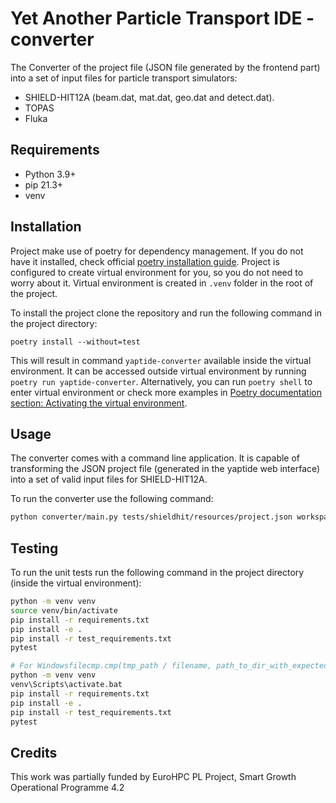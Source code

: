 # Yet Another Particle Transport IDE - converter

The Converter of the project file (JSON file generated by the frontend part) into a set of input files for particle transport simulators:

-   SHIELD-HIT12A (beam.dat, mat.dat, geo.dat and detect.dat).
-   TOPAS
-   Fluka

## Requirements

-   Python 3.9+
-   pip 21.3+
-   venv

## Installation

Project make use of poetry for dependency management. If you do not have it installed, check official [poetry installation guide](https://python-poetry.org/docs/).
Project is configured to create virtual environment for you, so you do not need to worry about it.
Virtual environment is created in `.venv` folder in the root of the project.

To install the project clone the repository and run the following command in the project directory:

```shell
poetry install --without=test
```

This will result in command `yaptide-converter` available inside the virtual environment.
It can be accessed outside virtual environment by running `poetry run yaptide-converter`.
Alternatively, you can run `poetry shell` to enter virtual environment or check more examples in [Poetry documentation section: Activating the virtual environment](https://python-poetry.org/docs/basic-usage#activating-the-virtual-environment).

## Usage

The converter comes with a command line application.
It is capable of transforming the JSON project file (generated in the yaptide web interface) into a set of valid input files for SHIELD-HIT12A.

To run the converter use the following command:

```bash
python converter/main.py tests/shieldhit/resources/project.json workspace
```

## Testing

To run the unit tests run the following command in the project directory (inside the virtual environment):

```bash
python -m venv venv
source venv/bin/activate
pip install -r requirements.txt
pip install -e .
pip install -r test_requirements.txt
pytest

# For Windowsfilecmp.cmp(tmp_path / filename, path_to_dir_with_expected_output / filename)
python -m venv venv
venv\Scripts\activate.bat
pip install -r requirements.txt
pip install -e .
pip install -r test_requirements.txt
pytest
```

## Credits

This work was partially funded by EuroHPC PL Project, Smart Growth Operational Programme 4.2
